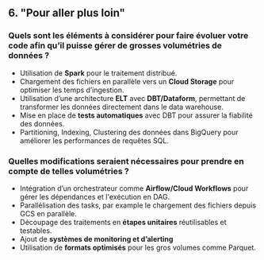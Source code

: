 ## 6. "Pour aller plus loin"

### Quels sont les éléments à considérer pour faire évoluer votre code afin qu’il puisse gérer de grosses volumétries de données ?

- Utilisation de **Spark** pour le traitement distribué.
- Chargement des fichiers en parallèle vers un **Cloud Storage** pour optimiser les temps d’ingestion.
- Utilisation d’une architecture **ELT** avec **DBT/Dataform**, permettant de transformer les données directement dans le data warehouse.
- Mise en place de **tests automatiques** avec DBT pour assurer la fiabilité des données.
- Partitioning, Indexing, Clustering des données dans BigQuery pour améliorer les performances de requêtes SQL.

### Quelles modifications seraient nécessaires pour prendre en compte de telles volumétries ?

- Intégration d’un orchestrateur comme **Airflow/Cloud Workflows** pour gérer les dépendances et l'exécution en DAG.
- Parallélisation des tasks, par example le chargement des fichiers depuis GCS en parallèle.
- Découpage des traitements en **étapes unitaires** réutilisables et testables.
- Ajout de **systèmes de monitoring et d’alerting**
- Utilisation de **formats optimisés** pour les gros volumes comme Parquet.
